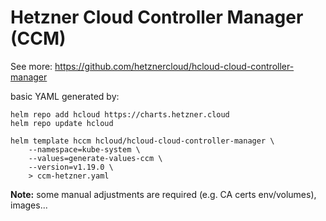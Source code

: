 # Hetzner Cloud Controller Manager (CCM)

See more: https://github.com/hetznercloud/hcloud-cloud-controller-manager

basic YAML generated by:

```shell
helm repo add hcloud https://charts.hetzner.cloud
helm repo update hcloud

helm template hccm hcloud/hcloud-cloud-controller-manager \
    --namespace=kube-system \
    --values=generate-values-ccm \
    --version=v1.19.0 \
    > ccm-hetzner.yaml
```

**Note:** some manual adjustments are required (e.g. CA certs env/volumes), images...
